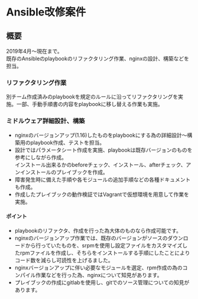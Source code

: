 # Ansible改修案件

## 概要

2019年4月〜現在まで。</br>
既存のAnsibleのplaybookのリファクタリング作業、nginxの設計、構築などを担当。

### リファクタリング作業

別チーム作成済みのplaybookを規定のルールに沿ってリファクタリングを実施。一部、手動手順書の内容をplaybookに移し替える作業も実施。

### ミドルウェア詳細設計、構築

* nginxのバージョンアップ(1.16)したものをplaybookにする為の詳細設計〜構築用のplaybook作成、テストを担当。
* 設計ではパラメータシート作成を実施、playbookは既存バージョンのものを参考にしながら作成。</br>
インストール出来るかのbeforeチェック、インストール、afterチェック、アンインストールのプレイブックを作成。
* 障害発生時に備えた手順や各モジュールの追加手順などの各種ドキュメントも作成。
* 作成したプレイブックの動作検証ではVagrantで仮想環境を用意して作業を実施。

#### ポイント

* playbookのリファクタ、作成を行った為大体のものなら作成可能です。
* nginxのバージョンアップ作業では、既存のバージョンがソースのダウンロードから行っていたものを、srpmを使用し設定ファイルをカスタマイズしたrpmファイルを作成し、そちらをインストールする手順にしたことによりコード数を減らし可読性を上げるました。
* nginxバージョンアップに伴い必要なモジュールを選定、rpm作成の為のコンパイル作業などを行った為、nginxについて知見があります。
* プレイブックの作成にgitlabを使用し、gitでのソース管理についての知見があります。
